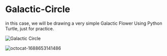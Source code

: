 # Galactic-Circle

in this case, we will be drawing a very simple Galactic Flower Using Python Turtle, just for practice.

![Galactic Circle](https://user-images.githubusercontent.com/89359847/176568154-beecb695-83f8-47e5-a4ca-43c6fcace2b3.png)

![octocat-1688653141486](https://github.com/MMVonnSeek/Galactic-Circle/assets/89359847/91752401-b4ba-4899-a2b2-07afa181f34a)

